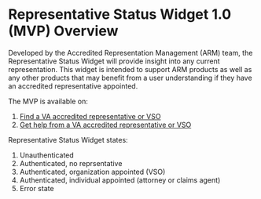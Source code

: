 # Representative Status Widget 1.0 (MVP) Overview

Developed by the Accredited Representation Management (ARM) team, the Representative Status Widget will provide insight into any current representation.  This widget is intended to support ARM products as well as any other products that may benefit from a user understanding if they have an accredited representative appointed.  

The MVP is available on:
   1. [Find a VA accredited representative or VSO](https://www.va.gov/get-help-from-accredited-representative/find-rep/)
   2. [Get help from a VA accredited representative or VSO](https://www.va.gov/get-help-from-accredited-representative/)

Representative Status Widget states:
1. Unauthenticated
2. Authenticated, no reprsentative
3. Authenticated, organization appointed (VSO)
4. Authenticated, individual appointed (attorney or claims agent)
5. Error state 
